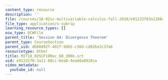 ```yaml
---
content_type: resource
description: ''
file: /courses/18-02sc-multivariable-calculus-fall-2010/e91232f03a1188cc6ea84eadda8910ca_MIT18_02SCF10Rec_60_300k.srt
file_type: application/x-subrip
learning_resource_types: []
ocw_type: OCWFile
parent_title: 'Session 84: Divergence Theorem'
parent_type: CourseSection
parent_uid: d088492f-402f-9db5-c30d-cd82be2c37a6
resourcetype: Other
title: MIT18_02SCF10Rec_60_300k.srt
uid: e91232f0-3a11-88cc-6ea8-4eadda8910ca
video_metadata:
  youtube_id: null
---
```

